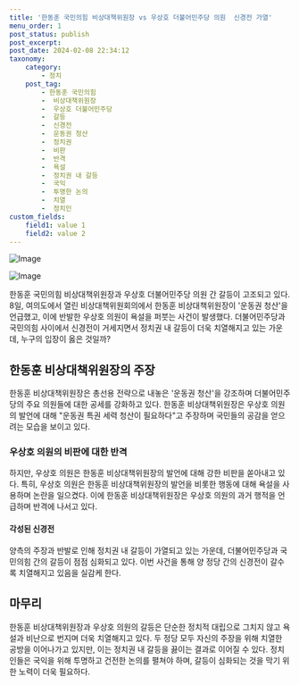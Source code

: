 ```yaml
---
title: '한동훈 국민의힘 비상대책위원장 vs 우상호 더불어민주당 의원  신경전 가열'
menu_order: 1
post_status: publish
post_excerpt: 
post_date: 2024-02-08 22:34:12
taxonomy:
    category:
        - 정치
    post_tag:
        - 한동훈 국민의힘
        -  비상대책위원장
        -  우상호 더불어민주당
        -  갈등
        -  신경전
        -  운동권 청산
        -  정치권
        -  비판
        -  반격
        -  욕설
        -  정치권 내 갈등
        -  국익
        -  투명한 논의
        -  치열
        -  정치인
custom_fields:
    field1: value 1
    field2: value 2
---
```


![Image](https://imgnews.pstatic.net/image/014/2024/02/08/0005140593_001_20240208194702389.jpg?type=w647)

![Image](https://imgnews.pstatic.net/image/014/2024/02/08/0005140593_002_20240208194702431.jpg?type=w647)

한동훈 국민의힘 비상대책위원장과 우상호 더불어민주당 의원 간 갈등이 고조되고 있다. 8일, 여의도에서 열린 비상대책위원회의에서 한동훈 비상대책위원장이 '운동권 청산'을 언급했고, 이에 반발한 우상호 의원이 욕설을 퍼붓는 사건이 발생했다. 더불어민주당과 국민의힘 사이에서 신경전이 거세지면서 정치권 내 갈등이 더욱 치열해지고 있는 가운데, 누구의 입장이 옳은 것일까?
## 한동훈 비상대책위원장의 주장
한동훈 비상대책위원장은 총선용 전략으로 내놓은 '운동권 청산'을 강조하며 더불어민주당의 주요 의원들에 대한 공세를 강화하고 있다. 한동훈 비상대책위원장은 우상호 의원의 발언에 대해 "운동권 특권 세력 청산이 필요하다"고 주장하며 국민들의 공감을 얻으려는 모습을 보이고 있다.
### 우상호 의원의 비판에 대한 반격
하지만, 우상호 의원은 한동훈 비상대책위원장의 발언에 대해 강한 비판을 쏟아내고 있다. 특히, 우상호 의원은 한동훈 비상대책위원장의 발언을 비롯한 행동에 대해 욕설을 사용하며 논란을 일으켰다. 이에 한동훈 비상대책위원장은 우상호 의원의 과거 행적을 언급하며 반격에 나서고 있다.
#### 각성된 신경전
양측의 주장과 반발로 인해 정치권 내 갈등이 가열되고 있는 가운데, 더불어민주당과 국민의힘 간의 갈등이 점점 심화되고 있다. 이번 사건을 통해 양 정당 간의 신경전이 갈수록 치열해지고 있음을 실감케 한다.
## 마무리
한동훈 비상대책위원장과 우상호 의원의 갈등은 단순한 정치적 대립으로 그치지 않고 욕설과 비난으로 번지며 더욱 치열해지고 있다. 두 정당 모두 자신의 주장을 위해 치열한 공방을 이어나가고 있지만, 이는 정치권 내 갈등을 끓이는 결과로 이어질 수 있다. 정치인들은 국익을 위해 투명하고 건전한 논의를 펼쳐야 하며, 갈등이 심화되는 것을 막기 위한 노력이 더욱 필요하다.
